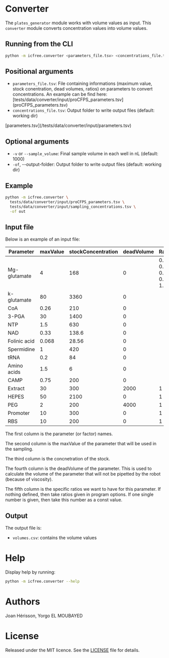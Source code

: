
# Converter
The `plates_generator` module works with volume values as input. This `converter` module converts concentration values into volume values.

## Running from the CLI
~~~bash
python -m icfree.converter <parameters_file.tsv> <concentrations_file.tsv>
~~~

## Positional arguments
<ul>
<li><code>parameters_file.tsv</code>: File containing informations (maximum value, stock conentration, dead volumes, ratios) on parameters to convert concentrations. An example can be find here: [tests/data/converter/input/proCFPS_parameters.tsv](proCFPS_parameters.tsv)</li>
<li><code>concentrations_file.tsv</code>: Output folder to write output files (default: working dir)</li>
</ul>
[parameters.tsv](/tests/data/converter/input/parameters.tsv)

## Optional arguments
<ul>
<li><code>-v</code> or <code>--sample_volume</code>: Final sample volume in each well in nL (default: 1000)</li>
<li><code>-of</code>, --output-folder: Output folder to write output files (default: working dir)</li>
</ul>

## Example
~~~bash
python -m icfree.converter \
  tests/data/converter/input/proCFPS_parameters.tsv \
  tests/data/converter/input/sampling_concentrations.tsv \
  -of out
~~~

## Input file

Below is an example of an input file:

| Parameter    | maxValue | stockConcentration  | deadVolume | Ratios              |
|--------------|----------|---------------------|------------|---------------------|
| Mg-glutamate | 4        | 168                 | 0          | 0.0 0.1 0.3 0.5 1.0 |
| k-glutamate  | 80       | 3360                | 0          |                     |
| CoA          | 0.26     | 210                 | 0          |                     |
| 3-PGA        | 30       | 1400                | 0          |                     |
| NTP          | 1.5      | 630                 | 0          |                     |
| NAD          | 0.33     | 138.6               | 0          |                     |
| Folinic acid | 0.068    | 28.56               | 0          |                     |
| Spermidine   | 1        | 420                 | 0          |                     |
| tRNA         | 0.2      | 84                  | 0          |                     |
| Amino acids  | 1.5      | 6                   | 0          |                     |
| CAMP         | 0.75     | 200                 | 0          |                     |
| Extract      | 30       | 300                 | 2000       | 1                   |
| HEPES        | 50       | 2100                | 0          | 1                   |
| PEG          | 2        | 200                 | 4000       | 1                   |
| Promoter     | 10       | 300                 | 0          | 1                   |
| RBS          | 10       | 200                 | 0          | 1                   |

The first column is the parameter (or factor) names.

The second column is the maxValue of the parameter that will be used in the sampling.

The third column is the concnetration of the stock.

The fourth column is the deadVolume of the parameter. This is used to calculate the volume of the parameter that will not be pipetted by the robot (because of viscosity).

The fifth column is the specific ratios we want to have for this parameter. If nothing defined, then take ratios given in program options. If one single number is given, then take this number as a const value.

## Output
The output file is:
<ul>
<li><code>volumes.csv</code>: contains the volume values</li>
</ul>

# Help
Display help by running:
~~~bash
python -m icfree.converter --help
~~~

# Authors
Joan Hérisson, Yorgo EL MOUBAYED

# License
Released under the MIT licence. See the [LICENSE](https://github.com/brsynth/icfree-ml/blob/main/LICENSE.md) file for details.
